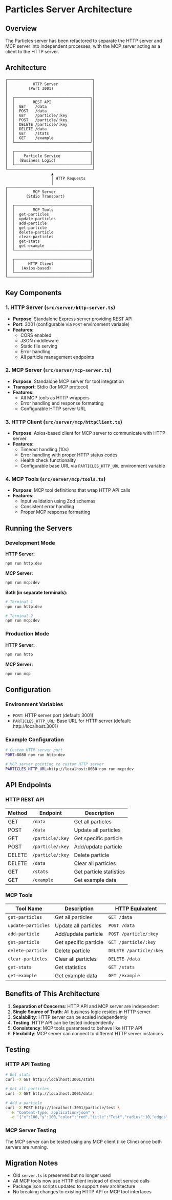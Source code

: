 # Particles Server Architecture

## Overview

The Particles server has been refactored to separate the HTTP server and MCP server into independent processes, with the MCP server acting as a client to the HTTP server.

## Architecture

```
┌─────────────────────────────────────┐
│           HTTP Server               │
│         (Port 3001)                 │
│                                     │
│  ┌─────────────────────────────────┐│
│  │        REST API                 ││
│  │  GET    /data                   ││
│  │  POST   /data                   ││
│  │  GET    /particle/:key          ││
│  │  POST   /particle/:key          ││
│  │  DELETE /particle/:key          ││
│  │  DELETE /data                   ││
│  │  GET    /stats                  ││
│  │  GET    /example                ││
│  └─────────────────────────────────┘│
│                                     │
│  ┌─────────────────────────────────┐│
│  │    Particle Service             ││
│  │  (Business Logic)               ││
│  └─────────────────────────────────┘│
└─────────────────────────────────────┘
                    ▲
                    │ HTTP Requests
                    │
┌─────────────────────────────────────┐
│           MCP Server                │
│        (Stdio Transport)            │
│                                     │
│  ┌─────────────────────────────────┐│
│  │        MCP Tools                ││
│  │  get-particles                  ││
│  │  update-particles               ││
│  │  add-particle                   ││
│  │  get-particle                   ││
│  │  delete-particle                ││
│  │  clear-particles                ││
│  │  get-stats                      ││
│  │  get-example                    ││
│  └─────────────────────────────────┘│
│                                     │
│  ┌─────────────────────────────────┐│
│  │      HTTP Client                ││
│  │   (Axios-based)                 ││
│  └─────────────────────────────────┘│
└─────────────────────────────────────┘
```

## Key Components

### 1. HTTP Server (`src/server/http-server.ts`)
- **Purpose**: Standalone Express server providing REST API
- **Port**: 3001 (configurable via `PORT` environment variable)
- **Features**: 
  - CORS enabled
  - JSON middleware
  - Static file serving
  - Error handling
  - All particle management endpoints

### 2. MCP Server (`src/server/mcp-server.ts`)
- **Purpose**: Standalone MCP server for tool integration
- **Transport**: Stdio (for MCP protocol)
- **Features**:
  - All MCP tools as HTTP wrappers
  - Error handling and response formatting
  - Configurable HTTP server URL

### 3. HTTP Client (`src/server/mcp/httpClient.ts`)
- **Purpose**: Axios-based client for MCP server to communicate with HTTP server
- **Features**:
  - Timeout handling (10s)
  - Error handling with proper HTTP status codes
  - Health check functionality
  - Configurable base URL via `PARTICLES_HTTP_URL` environment variable

### 4. MCP Tools (`src/server/mcp/tools.ts`)
- **Purpose**: MCP tool definitions that wrap HTTP API calls
- **Features**:
  - Input validation using Zod schemas
  - Consistent error handling
  - Proper MCP response formatting

## Running the Servers

### Development Mode

**HTTP Server:**
```bash
npm run http:dev
```

**MCP Server:**
```bash
npm run mcp:dev
```

**Both (in separate terminals):**
```bash
# Terminal 1
npm run http:dev

# Terminal 2  
npm run mcp:dev
```

### Production Mode

**HTTP Server:**
```bash
npm run http
```

**MCP Server:**
```bash
npm run mcp
```

## Configuration

### Environment Variables

- `PORT`: HTTP server port (default: 3001)
- `PARTICLES_HTTP_URL`: Base URL for HTTP server (default: http://localhost:3001)

### Example Configuration

```bash
# Custom HTTP server port
PORT=8080 npm run http:dev

# MCP server pointing to custom HTTP server
PARTICLES_HTTP_URL=http://localhost:8080 npm run mcp:dev
```

## API Endpoints

### HTTP REST API

| Method | Endpoint | Description |
|--------|----------|-------------|
| GET | `/data` | Get all particles |
| POST | `/data` | Update all particles |
| GET | `/particle/:key` | Get specific particle |
| POST | `/particle/:key` | Add/update particle |
| DELETE | `/particle/:key` | Delete particle |
| DELETE | `/data` | Clear all particles |
| GET | `/stats` | Get particle statistics |
| GET | `/example` | Get example data |

### MCP Tools

| Tool Name | Description | HTTP Equivalent |
|-----------|-------------|-----------------|
| `get-particles` | Get all particles | `GET /data` |
| `update-particles` | Update all particles | `POST /data` |
| `add-particle` | Add/update particle | `POST /particle/:key` |
| `get-particle` | Get specific particle | `GET /particle/:key` |
| `delete-particle` | Delete particle | `DELETE /particle/:key` |
| `clear-particles` | Clear all particles | `DELETE /data` |
| `get-stats` | Get statistics | `GET /stats` |
| `get-example` | Get example data | `GET /example` |

## Benefits of This Architecture

1. **Separation of Concerns**: HTTP API and MCP server are independent
2. **Single Source of Truth**: All business logic resides in HTTP server
3. **Scalability**: HTTP server can be scaled independently
4. **Testing**: HTTP API can be tested independently
5. **Consistency**: MCP tools guaranteed to behave like HTTP API
6. **Flexibility**: MCP server can connect to different HTTP server instances

## Testing

### HTTP API Testing
```bash
# Get stats
curl -X GET http://localhost:3001/stats

# Get all particles
curl -X GET http://localhost:3001/data

# Add a particle
curl -X POST http://localhost:3001/particle/test \
  -H "Content-Type: application/json" \
  -d '{"x":100,"y":100,"color":"red","title":"Test","radius":10,"edges":[]}'
```

### MCP Server Testing
The MCP server can be tested using any MCP client (like Cline) once both servers are running.

## Migration Notes

- Old `server.ts` is preserved but no longer used
- All MCP tools now use HTTP client instead of direct service calls
- Package.json scripts updated to support new architecture
- No breaking changes to existing HTTP API or MCP tool interfaces
